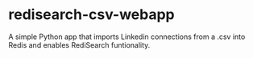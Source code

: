# redisearch-csv-webapp
A simple Python app that imports Linkedin connections from a .csv into Redis and enables RediSearch funtionality.
